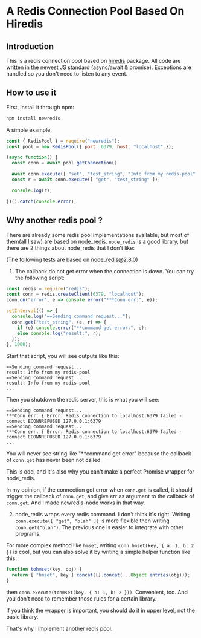 # A Redis Connection Pool Based On Hiredis



## Introduction

This is a redis connection pool based on [hiredis][1] package. All code are written in the newest JS standard (async/await & promise). Exceptions are handled so you don't need to listen to any event.



## How to use it

First, install it through npm:
```sh
npm install newredis
```

A simple example:

```javascript
const { RedisPool } = require("newredis");
const pool = new RedisPool({ port: 6379, host: "localhost" });

(async function() {
  const conn = await pool.getConnection()

  await conn.execute([ "set", "test_string", "Info from my redis-pool" ]);
  const r = await conn.execute([ "get", "test_string" ]);

  console.log(r);

})().catch(console.error);
```



## Why another redis pool ?

There are already some redis pool implementations available, but most of them(all I saw) are based on [node\_redis][1]. `node_redis` is a good library, but there are 2 things about node\_redis that I don't like:

(The following tests are based on node\_redis@2.8.0)

1. The callback do not get error when the connection is down. You can try the following script:

```javascript
const redis = require("redis");
const conn = redis.createClient(6379, "localhost");
conn.on("error", e => console.error("***Conn err:", e));

setInterval(() => {
  console.log("==Sending command request...");
  conn.get("test_string", (e, r) => {
    if (e) console.error("**command get error:", e);
    else console.log("result:", r);
  });
}, 1000);
```

Start that script, you will see outputs like this:

```
==Sending command request...
result: Info from my redis-pool
==Sending command request...
result: Info from my redis-pool
...
```

Then you shutdown the redis server, this is what you will see:

```
==Sending command request...
***Conn err: { Error: Redis connection to localhost:6379 failed - connect ECONNREFUSED 127.0.0.1:6379
==Sending command request...
***Conn err: { Error: Redis connection to localhost:6379 failed - connect ECONNREFUSED 127.0.0.1:6379
...
```

You will never see string like "\*\*command get error" because the callback of `conn.get` has never been not called.

This is odd, and it's also why you can't make a perfect Promise wrapper for node\_redis.

In my opinion, if the connection got error when `conn.get` is called, it should trigger the callback of `conn.get`, and give err as argument to the callback of `conn.get`. And I made newredis-node works in that way.



2. node\_redis wraps every redis command. I don't think it's right. Writing `conn.execute([ "get", "blah" ])` is more flexible then writing `conn.get("blah")`. The previous one is easier to integrate with other programs.

For more complex method like `hmset`, writing `conn.hmset(key, { a: 1, b: 2 })` is cool, but you can also solve it by writing a simple helper function like this:

```javascript
function tohmset(key, obj) {
  return [ "hmset", key ].concat([].concat(...Object.entries(obj)));
}
```

then `conn.execute(tohmset(key, { a: 1, b: 2 }))`. Convenient, too. And you don't need to remember those rules for a certain library.

If you think the wrapper is important, you should do it in upper level, not the basic library.


That's why I implement another redis pool.



[1]: https://github.com/redis/hiredis-node
[2]: https://github.com/NodeRedis/node_redis

